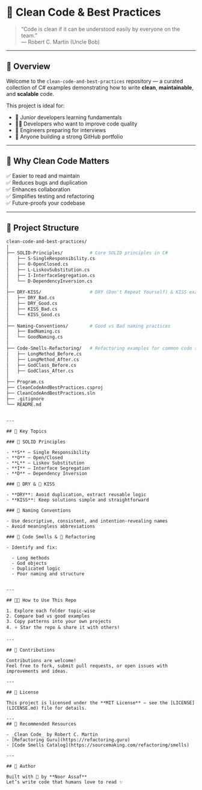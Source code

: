 # 🧼 Clean Code & Best Practices

> “Code is clean if it can be understood easily by everyone on the team.”  
> — Robert C. Martin (Uncle Bob)

---

## 📘 Overview

Welcome to the `clean-code-and-best-practices` repository — a curated collection of C# examples demonstrating how to write **clean**, **maintainable**, and **scalable** code.

This project is ideal for:

- 🔰 Junior developers learning fundamentals
- 👨‍💻 Developers who want to improve code quality
- 🎯 Engineers preparing for interviews
- 💼 Anyone building a strong GitHub portfolio

---

## 🧠 Why Clean Code Matters

✅ Easier to read and maintain  
✅ Reduces bugs and duplication  
✅ Enhances collaboration  
✅ Simplifies testing and refactoring  
✅ Future-proofs your codebase

---

## 📂 Project Structure

```bash
clean-code-and-best-practices/
│
├── SOLID-Principles/          # Core SOLID principles in C#
│   ├── S-SingleResponsibility.cs
│   ├── O-OpenClosed.cs
│   ├── L-LiskovSubstitution.cs
│   ├── I-InterfaceSegregation.cs
│   └── D-DependencyInversion.cs
│
├── DRY-KISS/                  # DRY (Don't Repeat Yourself) & KISS examples
│   ├── DRY_Bad.cs
│   ├── DRY_Good.cs
│   ├── KISS_Bad.cs
│   └── KISS_Good.cs
│
├── Naming-Conventions/        # Good vs Bad naming practices
│   ├── BadNaming.cs
│   └── GoodNaming.cs
│
├── Code-Smells-Refactoring/   # Refactoring examples for common code smells
│   ├── LongMethod_Before.cs
│   ├── LongMethod_After.cs
│   ├── GodClass_Before.cs
│   ├── GodClass_After.cs
│
├── Program.cs
├── CleanCodeAndBestPractices.csproj
├── CleanCodeAndBestPractices.sln
├── .gitignore
└── README.md
```

```

---

## 🔑 Key Topics

### 🔷 SOLID Principles

- **S** – Single Responsibility
- **O** – Open/Closed
- **L** – Liskov Substitution
- **I** – Interface Segregation
- **D** – Dependency Inversion

### 🔁 DRY & 🧠 KISS

- **DRY**: Avoid duplication, extract reusable logic
- **KISS**: Keep solutions simple and straightforward

### 🧾 Naming Conventions

- Use descriptive, consistent, and intention-revealing names
- Avoid meaningless abbreviations

### 🚨 Code Smells & 🔧 Refactoring

- Identify and fix:

  - Long methods
  - God objects
  - Duplicated logic
  - Poor naming and structure


---

## 👨‍💻 How to Use This Repo

1. Explore each folder topic-wise
2. Compare bad vs good examples
3. Copy patterns into your own projects
4. ⭐ Star the repo & share it with others!

---

## 🤝 Contributions

Contributions are welcome!
Feel free to fork, submit pull requests, or open issues with improvements and ideas.

---

## 📄 License

This project is licensed under the **MIT License** — see the [LICENSE](LICENSE.md) file for details.

---
## 🔗 Recommended Resources

- _Clean Code_ by Robert C. Martin
- [Refactoring Guru](https://refactoring.guru)
- [Code Smells Catalog](https://sourcemaking.com/refactoring/smells)

---

## 🚀 Author

Built with 💙 by **Noor Assaf**
Let’s write code that humans love to read ✨
```
